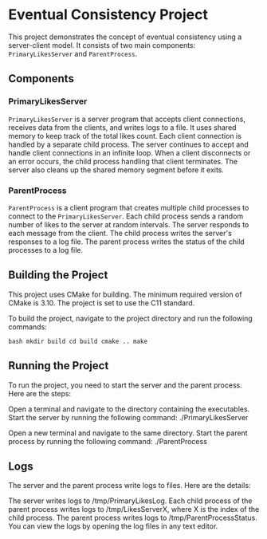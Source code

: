 # Eventual Consistency Project

This project demonstrates the concept of eventual consistency using a server-client model. It consists of two main components: `PrimaryLikesServer` and `ParentProcess`.

## Components

### PrimaryLikesServer

`PrimaryLikesServer` is a server program that accepts client connections, receives data from the clients, and writes logs to a file. It uses shared memory to keep track of the total likes count. Each client connection is handled by a separate child process. The server continues to accept and handle client connections in an infinite loop. When a client disconnects or an error occurs, the child process handling that client terminates. The server also cleans up the shared memory segment before it exits.

### ParentProcess

`ParentProcess` is a client program that creates multiple child processes to connect to the `PrimaryLikesServer`. Each child process sends a random number of likes to the server at random intervals. The server responds to each message from the client. The child process writes the server's responses to a log file. The parent process writes the status of the child processes to a log file.

## Building the Project

This project uses CMake for building. The minimum required version of CMake is 3.10. The project is set to use the C11 standard.

To build the project, navigate to the project directory and run the following commands:

`bash
mkdir build
cd build
cmake ..
make`

## Running the Project
To run the project, you need to start the server and the parent process. Here are the steps:

Open a terminal and navigate to the directory containing the executables.
Start the server by running the following command:
./PrimaryLikesServer

Open a new terminal and navigate to the same directory.
Start the parent process by running the following command:
./ParentProcess

## Logs
The server and the parent process write logs to files. Here are the details:

The server writes logs to
/tmp/PrimaryLikesLog.
Each child process of the parent process writes logs to /tmp/LikesServerX, where X is the index of the child process.
The parent process writes logs to
/tmp/ParentProcessStatus.
You can view the logs by opening the log files in any text editor.
